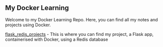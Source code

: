 ## My Docker Learning

Welcome to my Docker Learning Repo. Here, you can find all my notes and projects using Docker.

[flask_redis_projects](Flask_Redis_Projects) - This is where you can find my project, a Flask app, containerised with Docker, using a Redis database
